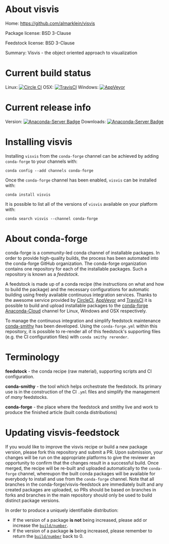 About visvis
============

Home: https://github.com/almarklein/visvis

Package license: BSD 3-Clause

Feedstock license: BSD 3-Clause

Summary: Visvis - the object oriented approach to visualization



Current build status
====================

Linux: [![Circle CI](https://circleci.com/gh/conda-forge/_feedstock-feedstock.svg?style=shield)](https://circleci.com/gh/conda-forge/_feedstock-feedstock)
OSX: [![TravisCI](https://travis-ci.org/conda-forge/_feedstock-feedstock.svg?branch=master)](https://travis-ci.org/conda-forge/_feedstock-feedstock)
Windows: [![AppVeyor](https://ci.appveyor.com/api/projects/status/github/conda-forge/_feedstock-feedstock?svg=True)](https://ci.appveyor.com/project/conda-forge/-feedstock-feedstock/branch/master)

Current release info
====================
Version: [![Anaconda-Server Badge](https://anaconda.org/conda-forge/visvis/badges/version.svg)](https://anaconda.org/conda-forge/visvis)
Downloads: [![Anaconda-Server Badge](https://anaconda.org/conda-forge/visvis/badges/downloads.svg)](https://anaconda.org/conda-forge/visvis)

Installing visvis
=================

Installing `visvis` from the `conda-forge` channel can be achieved by adding `conda-forge` to your channels with:

```
conda config --add channels conda-forge
```

Once the `conda-forge` channel has been enabled, `visvis` can be installed with:

```
conda install visvis
```

It is possible to list all of the versions of `visvis` available on your platform with:

```
conda search visvis --channel conda-forge
```


About conda-forge
=================

conda-forge is a community-led conda channel of installable packages.
In order to provide high-quality builds, the process has been automated into the
conda-forge GitHub organization. The conda-forge organization contains one repository
for each of the installable packages. Such a repository is known as a *feedstock*.

A feedstock is made up of a conda recipe (the instructions on what and how to build
the package) and the necessary configurations for automatic building using freely
available continuous integration services. Thanks to the awesome service provided by
[CircleCI](https://circleci.com/), [AppVeyor](http://www.appveyor.com/)
and [TravisCI](https://travis-ci.org/) it is possible to build and upload installable
packages to the [conda-forge](https://anaconda.org/conda-forge)
[Anaconda-Cloud](http://docs.anaconda.org/) channel for Linux, Windows and OSX respectively.

To manage the continuous integration and simplify feedstock maintenance
[conda-smithy](http://github.com/conda-forge/conda-smithy) has been developed.
Using the ``conda-forge.yml`` within this repository, it is possible to re-render all of
this feedstock's supporting files (e.g. the CI configuration files) with ``conda smithy rerender``.


Terminology
===========

**feedstock** - the conda recipe (raw material), supporting scripts and CI configuration.

**conda-smithy** - the tool which helps orchestrate the feedstock.
                   Its primary use is in the construction of the CI ``.yml`` files
                   and simplify the management of *many* feedstocks.

**conda-forge** - the place where the feedstock and smithy live and work to
                  produce the finished article (built conda distributions)


Updating visvis-feedstock
=========================

If you would like to improve the visvis recipe or build a new
package version, please fork this repository and submit a PR. Upon submission,
your changes will be run on the appropriate platforms to give the reviewer an
opportunity to confirm that the changes result in a successful build. Once
merged, the recipe will be re-built and uploaded automatically to the
`conda-forge` channel, whereupon the built conda packages will be available for
everybody to install and use from the `conda-forge` channel.
Note that all branches in the conda-forge/visvis-feedstock are
immediately built and any created packages are uploaded, so PRs should be based
on branches in forks and branches in the main repository should only be used to
build distinct package versions.

In order to produce a uniquely identifiable distribution:
 * If the version of a package **is not** being increased, please add or increase
   the [``build/number``](http://conda.pydata.org/docs/building/meta-yaml.html#build-number-and-string).
 * If the version of a package **is** being increased, please remember to return
   the [``build/number``](http://conda.pydata.org/docs/building/meta-yaml.html#build-number-and-string)
   back to 0.

